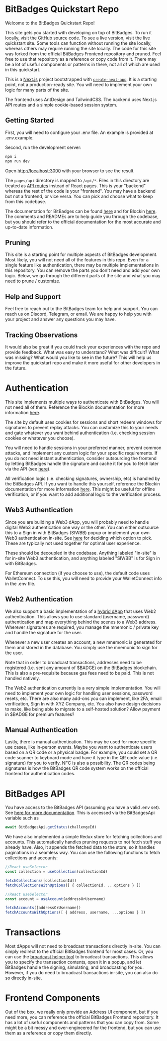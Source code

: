 # BitBadges Quickstart Repo

Welcome to the BitBadges Quickstart Repo! 

This site gets you started with developing on top of BitBadges. To run it locally, visit the GitHub source code. To see a live version, visit the live quickstart site. Some tools can function without running the site locally, whereas others may require running the site locally. The code for this site was forked from the official BitBadges Frontend repository and pruned. Feel free to use that repository as a reference or copy code from it. There may be a lot of useful components or patterns in there, not all of which are used in this quickstart.

This is a [Next.js](https://nextjs.org/) project bootstrapped with [`create-next-app`](https://github.com/vercel/next.js/tree/canary/packages/create-next-app). It is a starting point, not a production-ready site. You will need to implement your own logic for many parts of the site.

The frontend uses AntDesign and TailwindCSS. The backend uses Next.js API routes and a simple cookie-based session system. 

## Getting Started

First, you will need to configure your .env file. An example is provided at .env.example.

Second, run the development server:

```bash
npm i
npm run dev
```

Open [http://localhost:3000](http://localhost:3000) with your browser to see the result.

The `pages/api` directory is mapped to `/api/*`. Files in this directory are treated as [API routes](https://nextjs.org/docs/api-routes/introduction) instead of React pages. This is your "backend" whereas the rest of the code is your "frontend". You may have a backend but not a frontend, or vice versa. You can pick and choose what to keep from this codebase.

The documentation for BitBadges can be found [here](https://docs.bitbadges.io/) and for Blockin [here](https://blockin.gitbook.io/blockin/). 
The comments and READMEs are to help guide you through the codebase, but you should refer to the official documentation for the most accurate and up-to-date information.

## Pruning

This site is a starting point for multiple aspects of BitBadges development. Most likely, you will not need all of the features in this repo. 
Even for a single feature like authentication, there may be multiple implementations in this repository. You can remove the parts you don't need and add your own logic. Below, we go through the different parts of the site and what you may need to prune / customize.

## Help and Support

Feel free to reach out to the BitBadges team for help and support. You can reach us on Discord, Telegram, or email. We are happy to help you with your project and answer any questions you may have.

## Tracking Observations

It would also be great if you could track your experiences with the repo and provide feedback. What was easy to understand? What was difficult? What was missing? What would you like to see in the future? This will help us improve the quickstart repo and make it more useful for other developers in the future.

# Authentication

This site implements multiple ways to authenticate with BitBadges. You will not need all of them. 
Reference the Blockin documentation for more information [here](https://blockin.gitbook.io/blockin/developer-docs/getting-started).

The site by default uses cookies for sessions and short redeem windows for signatures to prevent replay attacks. You can customize this to your needs and gate whatever you want behind authentication (i.e. checking session cookies or whatever you choose).

You will need to handle sessions in your preferred manner, prevent common attacks, and implement any custom logic for your specific requirements. If you do not need instant authentication, consider outsourcing the frontend by letting BitBadges handle the signature and cache it for you to fetch later via the API (see [here](https://blockin.gitbook.io/blockin/developer-docs/getting-started/sign-in-with-bitbadges)).

All verification logic (i.e. checking signatures, ownership, etc) is handled by the BitBadges API. If you want to handle this yourself, reference the Blockin documentation for more information [here](https://blockin.gitbook.io/blockin/developer-docs). This might be useful for offline verification, or if you want to add additional logic to the verification process.

## Web3 Authentication

Since you are building a Web3 dApp, you will probably need to handle digital Web3 authentication one way or the other. You can either outsource this to a Sign in with BitBadges (SIWBB) popup or implement your own Web3 authentication in-site. See [here](https://blockin.gitbook.io/blockin/developer-docs/getting-started/user-signatures#which-one-to-use) for deciding which option to pick. These are typically not used together for optimal user experience.

These should be decoupled in the codebase. Anything labeled "in-site" is for in-site Web3 authentication, and anything labeled "SIWBB" is for Sign in with BitBadges.

For Ethereum connection (if you choose to use), the default code uses WalletConnect. To use this, you will need to provide your WalletConnect info in the .env file.

## Web2 Authentication

We also support a basic implementation of a [hybrid dApp](https://blockin.gitbook.io/blockin/developer-docs/getting-started/user-signatures#which-one-to-use) that uses Web2 authentication. This allows you to use standard (username, password) authentication and map everything behind the scenes to a Web3 address. Wherever signatures are required, you manage the mnemonic / private key and handle the signature for the user.

Whenever a new user creates an account, a new mnemonic is generated for them and stored in the database. You simply use the mnemonic to sign for the user. 

Note that in order to broadcast transactions, addresses need to be registered (i.e. sent any amount of $BADGE) on the BitBadges blockchain. This is also a pre-requisite because gas fees need to be paid. This is not handled natively.

The Web2 authentication currently is a very simple implementation. You will need to implement your own logic for handling user sessions, password resets, etc. There are also many add-ons you can implement, like 2FA, email verification, Sign In with XYZ Company, etc. You also have design decisions to make, like being able to migrate to a self-hosted solution? Allow payment in $BADGE for premium features?

## Manual Authentication

Lastly, there is manual authentication. This may be used for more specific use cases, like in-person events. Maybe you want to authenticate users based on a QR code or a physical badge. For example, you could set a QR code scanner to keyboard mode and have it type in the QR code value (i.e. signature) for you to verify. NFC is also a possibility. The QR codes being signatures is how the BitBadges QR code system works on the official frontend for authentication codes.

# BitBadges API

You have access to the BitBadges API (assuming you have a valid .env set). See [here for more documentation](https://docs.bitbadges.io/for-developers/bitbadges-api/api). This is accessed via the BitBadgesApi variable such as   
```ts
await BitBadgesApi.getStatus(challengeId)
```

We have also implemented a simple Redux store for fetching collections and accounts. This automatically handles pruning requests to not fetch stuff
you already have. Also, it appends the fetched data to the store, so it handles paginations in a seamless way. You can use the following functions to fetch collections and accounts:
```ts
//React useSelector
const collection = useCollection(collectionId)

fetchCollections([collectionId])
fetchCollectionsWithOptions([ { collectionId, ...options } ])
```

```ts
//React useSelector
const account = useAccount(addressOrUsername)

fetchAccounts([addressOrUsername])
fetchAccountsWithOptions([ { address, username, ...options } ])
```

# Transactions

Most dApps will not need to broadcast transactions directly in-site. You can simply redirect to the official BitBadges frontend for most cases.
Or, you can use the [broadcast helper tool](https://docs.bitbadges.io/for-developers/create-and-broadcast-txs/sign-+-broadcast-bitbadges.io) to broadcast transactions. This allows you to specify the transaction contents, open it in a popup, and let BitBadges handle the signing, simulating, and broadcasting for you. However, if you do need to broadcast transactions in-site, you can also do so directly in-site.

# Frontend Components

Out of the box, we really only provide an Address UI component, but if you need more, you can reference the official BitBadges Frontend repository. It has a lot of useful components and patterns that you can copy from. Some might be a bit messy and over-engineered for the frontend, but you can use them as a reference or copy them directly.